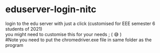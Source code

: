 # eduserver-login-nitc
login to the edu server with just a click (customised for EEE semester 6 students of 2021) <br>
you might need to customise this for your needs ; ( 😅 ) <br>
#Note
you need to put the chromedriver.exe file in same folder as the program
